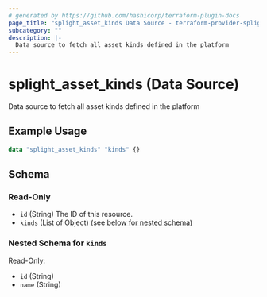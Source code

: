 ```yaml
---
# generated by https://github.com/hashicorp/terraform-plugin-docs
page_title: "splight_asset_kinds Data Source - terraform-provider-splight"
subcategory: ""
description: |-
  Data source to fetch all asset kinds defined in the platform
---
```


# splight_asset_kinds (Data Source)

Data source to fetch all asset kinds defined in the platform

## Example Usage

```terraform
data "splight_asset_kinds" "kinds" {}
```

<!-- schema generated by tfplugindocs -->
## Schema

### Read-Only

- `id` (String) The ID of this resource.
- `kinds` (List of Object) (see [below for nested schema](#nestedatt--kinds))

<a id="nestedatt--kinds"></a>
### Nested Schema for `kinds`

Read-Only:

- `id` (String)
- `name` (String)
